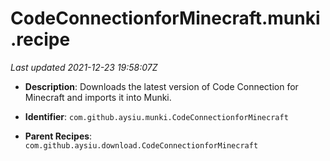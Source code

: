 # CodeConnectionforMinecraft.munki.recipe

_Last updated 2021-12-23 19:58:07Z_

- **Description**: Downloads the latest version of Code Connection for Minecraft and imports it into Munki.

- **Identifier**: `com.github.aysiu.munki.CodeConnectionforMinecraft`

- **Parent Recipes**: `com.github.aysiu.download.CodeConnectionforMinecraft`